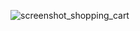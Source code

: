 ![screenshot_shopping_cart](https://user-images.githubusercontent.com/103949296/199455657-882b91e7-30c0-44fb-9dba-4becc57ede5c.png)